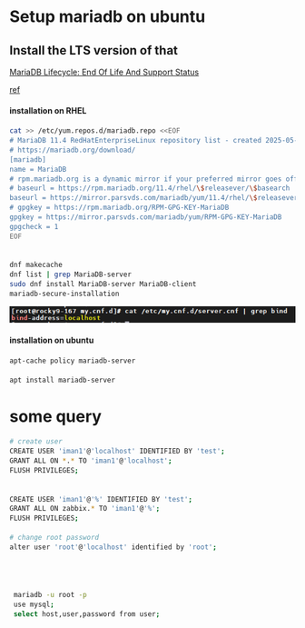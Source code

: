 # Setup mariadb on ubuntu 

## Install the LTS version of that

[MariaDB Lifecycle: End Of Life And Support Status](https://www.itechtics.com/eol/mariadb/)

[ref](https://mariadb.org/download/?t=mariadb&o=true&p=mariadb&r=11.4.4&os=windows&cpu=x86_64&pkg=msi&mirror=archive)

#### installation on RHEL
```sh
cat >> /etc/yum.repos.d/mariadb.repo <<EOF
# MariaDB 11.4 RedHatEnterpriseLinux repository list - created 2025-05-24 05:38 UTC
# https://mariadb.org/download/
[mariadb]
name = MariaDB
# rpm.mariadb.org is a dynamic mirror if your preferred mirror goes offline. See https://mariadb.org/mirrorbits/ for details.
# baseurl = https://rpm.mariadb.org/11.4/rhel/\$releasever/\$basearch
baseurl = https://mirror.parsvds.com/mariadb/yum/11.4/rhel/\$releasever/\$basearch
# gpgkey = https://rpm.mariadb.org/RPM-GPG-KEY-MariaDB
gpgkey = https://mirror.parsvds.com/mariadb/yum/RPM-GPG-KEY-MariaDB
gpgcheck = 1
EOF


dnf makecache
dnf list | grep MariaDB-server 
sudo dnf install MariaDB-server MariaDB-client
mariadb-secure-installation

```
![alt text](img/1.png)



#### installation on ubuntu 
```sh
apt-cache policy mariadb-server

apt install mariadb-server

```

# some query

```sh
# create user
CREATE USER 'iman1'@'localhost' IDENTIFIED BY 'test';
GRANT ALL ON *.* TO 'iman1'@'localhost';
FLUSH PRIVILEGES;


CREATE USER 'iman1'@'%' IDENTIFIED BY 'test';
GRANT ALL ON zabbix.* TO 'iman1'@'%';
FLUSH PRIVILEGES;

# change root password
alter user 'root'@'localhost' identified by 'root';




 mariadb -u root -p
 use mysql;
 select host,user,password from user;

```